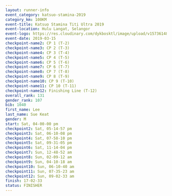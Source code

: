 ```yaml
--- 
layout: runner-info 
event_category: katsuo-stamina-2019 
category_km: 100KM 
event-title: Katsuo Stamina Titi Ultra 2019 
event-location: Hulu Langat, Selangor 
event-logo: https://res.cloudinary.com/dykbosktl/image/upload/v1573614825/Logo/Logo_p7ft6n.png 
event-date: 2019-03-15 
checkpoint-name2: CP 1 (T-2) 
checkpoint-name3: CP 2 (T-3) 
checkpoint-name4: CP 3 (T-4) 
checkpoint-name5: CP 4 (T-5) 
checkpoint-name6: CP 5 (T-6) 
checkpoint-name7: CP 6 (T-7) 
checkpoint-name8: CP 7 (T-8) 
checkpoint-name9: CP 8 (T-9) 
checkpoint-name10: CP 9 (T-10) 
checkpoint-name11: CP 10 (T-11) 
checkpoint-name12: Finishing Line (T-12) 
overall_rank: 131
gender_rank: 107
bib: 1040
first_name: Lee
last_name: Sue Keat
gender: M
start: Sat, 04-00-00 pm
checkpoint2: Sat, 05-14-57 pm
checkpoint3: Sat, 06-10-08 pm
checkpoint4: Sat, 07-58-10 pm
checkpoint5: Sat, 09-31-05 pm
checkpoint6: Sat, 11-14-04 pm
checkpoint7: Sun, 12-48-52 am
checkpoint8: Sun, 02-09-12 am
checkpoint9: Sun, 04-10-18 am
checkpoint10: Sun, 06-10-40 am
checkpoint11: Sun, 07-35-23 am
checkpoint12: Sun, 09-02-33 am
finish: 17-02-33
status: FINISHER
--- 
```

